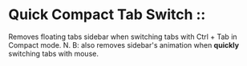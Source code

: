 
# Quick Compact Tab Switch ::
Removes floating tabs sidebar when switching tabs with Ctrl + Tab in Compact mode. 
N. B: also removes sidebar's animation when **quickly** switching tabs with mouse.

